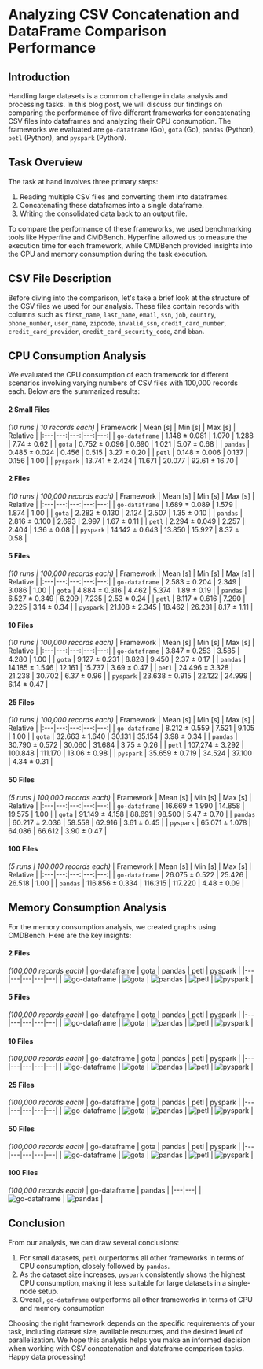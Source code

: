# Analyzing CSV Concatenation and DataFrame Comparison Performance

## Introduction

Handling large datasets is a common challenge in data analysis and processing tasks. In this blog post, we will discuss our findings on comparing the performance of five different frameworks for concatenating CSV files into dataframes and analyzing their CPU consumption. The frameworks we evaluated are `go-dataframe` (Go), `gota` (Go), `pandas` (Python), `petl` (Python), and `pyspark` (Python).

## Task Overview

The task at hand involves three primary steps:

1. Reading multiple CSV files and converting them into dataframes.
2. Concatenating these dataframes into a single dataframe.
3. Writing the consolidated data back to an output file.

To compare the performance of these frameworks, we used benchmarking tools like Hyperfine and CMDBench. Hyperfine allowed us to measure the execution time for each framework, while CMDBench provided insights into the CPU and memory consumption during the task execution.

## CSV File Description

Before diving into the comparison, let's take a brief look at the structure of the CSV files we used for our analysis. These files contain records with columns such as `first_name`, `last_name`, `email`, `ssn`, `job`, `country`, `phone_number`, `user_name`, `zipcode`, `invalid_ssn`, `credit_card_number`, `credit_card_provider`, `credit_card_security_code`, and `bban`.

## CPU Consumption Analysis

We evaluated the CPU consumption of each framework for different scenarios involving varying numbers of CSV files with 100,000 records each. Below are the summarized results:

#### 2 Small Files
*(10 runs | 10 records each)*
| Framework | Mean [s] | Min [s] | Max [s] | Relative |
|:---|---:|---:|---:|---:|
| `go-dataframe` | 1.148 ± 0.081 | 1.070 | 1.288 | 7.74 ± 0.62 |
| `gota` | 0.752 ± 0.096 | 0.690 | 1.021 | 5.07 ± 0.68 |
| `pandas` | 0.485 ± 0.024 | 0.456 | 0.515 | 3.27 ± 0.20 |
| `petl` | 0.148 ± 0.006 | 0.137 | 0.156 | 1.00 |
| `pyspark` | 13.741 ± 2.424 | 11.671 | 20.077 | 92.61 ± 16.70 |

#### 2 Files
*(10 runs | 100,000 records each)*
| Framework | Mean [s] | Min [s] | Max [s] | Relative |
|:---|---:|---:|---:|---:|
| `go-dataframe` | 1.689 ± 0.089 | 1.579 | 1.874 | 1.00 |
| `gota` | 2.282 ± 0.130 | 2.124 | 2.507 | 1.35 ± 0.10 |
| `pandas` | 2.816 ± 0.100 | 2.693 | 2.997 | 1.67 ± 0.11 |
| `petl` | 2.294 ± 0.049 | 2.257 | 2.404 | 1.36 ± 0.08 |
| `pyspark` | 14.142 ± 0.643 | 13.850 | 15.927 | 8.37 ± 0.58 |


#### 5 Files
*(10 runs | 100,000 records each)*
| Framework | Mean [s] | Min [s] | Max [s] | Relative |
|:---|---:|---:|---:|---:|
| `go-dataframe` | 2.583 ± 0.204 | 2.349 | 3.086 | 1.00 |
| `gota` | 4.884 ± 0.316 | 4.462 | 5.374 | 1.89 ± 0.19 |
| `pandas` | 6.527 ± 0.349 | 6.209 | 7.235 | 2.53 ± 0.24 |
| `petl` | 8.117 ± 0.616 | 7.290 | 9.225 | 3.14 ± 0.34 |
| `pyspark` | 21.108 ± 2.345 | 18.462 | 26.281 | 8.17 ± 1.11 |


#### 10 Files
*(10 runs | 100,000 records each)*
| Framework | Mean [s] | Min [s] | Max [s] | Relative |
|:---|---:|---:|---:|---:|
| `go-dataframe` | 3.847 ± 0.253 | 3.585 | 4.280 | 1.00 |
| `gota` | 9.127 ± 0.231 | 8.828 | 9.450 | 2.37 ± 0.17 |
| `pandas` | 14.185 ± 1.546 | 12.161 | 15.737 | 3.69 ± 0.47 |
| `petl` | 24.496 ± 3.328 | 21.238 | 30.702 | 6.37 ± 0.96 |
| `pyspark` | 23.638 ± 0.915 | 22.122 | 24.999 | 6.14 ± 0.47 |

#### 25 Files
*(10 runs | 100,000 records each)*
| Framework | Mean [s] | Min [s] | Max [s] | Relative |
|:---|---:|---:|---:|---:|
| `go-dataframe` | 8.212 ± 0.559 | 7.521 | 9.105 | 1.00 |
| `gota` | 32.663 ± 1.640 | 30.131 | 35.154 | 3.98 ± 0.34 |
| `pandas` | 30.790 ± 0.572 | 30.060 | 31.684 | 3.75 ± 0.26 |
| `petl` | 107.274 ± 3.292 | 100.848 | 111.170 | 13.06 ± 0.98 |
| `pyspark` | 35.659 ± 0.719 | 34.524 | 37.100 | 4.34 ± 0.31 |


#### 50 Files 
*(5 runs | 100,000 records each)*
| Framework | Mean [s] | Min [s] | Max [s] | Relative |
|:---|---:|---:|---:|---:|
| `go-dataframe` | 16.669 ± 1.990 | 14.858 | 19.575 | 1.00 |
| `gota` | 91.149 ± 4.158 | 88.691 | 98.500 | 5.47 ± 0.70 |
| `pandas` | 60.217 ± 2.036 | 58.558 | 62.916 | 3.61 ± 0.45 |
| `pyspark` | 65.071 ± 1.078 | 64.086 | 66.612 | 3.90 ± 0.47 |

#### 100 Files
*(5 runs | 100,000 records each)*
| Framework | Mean [s] | Min [s] | Max [s] | Relative |
|:---|---:|---:|---:|---:|
| `go-dataframe` | 26.075 ± 0.522 | 25.426 | 26.518 | 1.00 |
| `pandas` | 116.856 ± 0.334 | 116.315 | 117.220 | 4.48 ± 0.09 |

## Memory Consumption Analysis

For the memory consumption analysis, we created graphs using CMDBench. Here are the key insights:

#### 2 Files
*(100,000 records each)*
| go-dataframe | gota | pandas | petl | pyspark |
|---|---|---|---|---|
| ![go-dataframe](https://i.ibb.co/CwQHfqt/go-dataframe.png) | ![gota](https://serv1.dragndropz.com/user_images/2023_07_03/8283_URj6u2_gota.png) | ![pandas](https://serv1.dragndropz.com/user_images/2023_07_03/8284_ebMsVN_pandas.png) | ![petl](https://serv1.dragndropz.com/user_images/2023_07_03/8285_72MTkJ_petl.png) | ![pyspark](https://i.ibb.co/P6d9fv8/pyspark.png) |


#### 5 Files
*(100,000 records each)*
| go-dataframe | gota | pandas | petl | pyspark |
|---|---|---|---|---|
| ![go-dataframe](https://i.ibb.co/tsG0WDn/go-dataframe.png) | ![gota](https://i.ibb.co/8gMR1JP/gota.png) | ![pandas](https://i.ibb.co/mSvtQbw/pandas.png) | ![petl](https://i.ibb.co/bBgyM5S/petl.png) | ![pyspark](https://i.ibb.co/hY2T1c7/pyspark.png) |


#### 10 Files
*(100,000 records each)*
| go-dataframe | gota | pandas | petl | pyspark |
|---|---|---|---|---|
| ![go-dataframe](https://i.ibb.co/19v4Wr9/go-dataframe.png) | ![gota](https://i.ibb.co/Rhc2f70/gota.png) | ![pandas](https://i.ibb.co/NCzspqQ/pandas.png) | ![petl](https://i.ibb.co/0c6wFMk/petl.png) | ![pyspark](https://i.ibb.co/6ggkr0D/pyspark.png) |

#### 25 Files
*(100,000 records each)*
| go-dataframe | gota | pandas | petl | pyspark |
|---|---|---|---|---|
| ![go-dataframe](https://i.ibb.co/b3VvJq7/go-dataframe.png) | ![gota](https://i.ibb.co/x3R0v6k/gota.png) | ![pandas](https://i.ibb.co/2ZthrZR/pandas.png) | ![petl](https://i.ibb.co/xqTwRkW/petl.png) | ![pyspark](https://i.ibb.co/Sfbpc9x/pyspark.png) |

#### 50 Files 
*(100,000 records each)*
| go-dataframe | gota | pandas | petl | pyspark |
|---|---|---|---|---|
| ![go-dataframe](https://i.ibb.co/tHtJxhN/go-dataframe.png) | ![gota](https://i.ibb.co/NYzNH1W/gota.png) | ![pandas](https://i.ibb.co/QMdp4JG/pandas.png) | ![petl](https://i.ibb.co/rZ08W2H/petl.png) | ![pyspark](https://i.ibb.co/YymBQ4p/pyspark.png) |

#### 100 Files
*(100,000 records each)*
| go-dataframe | pandas |
|---|---|
| ![go-dataframe](https://i.ibb.co/r0n8jvC/go-dataframe.png) | ![pandas](https://i.ibb.co/kK54wNh/pandas.png) |

## Conclusion

From our analysis, we can draw several conclusions:

1. For small datasets, `petl` outperforms all other frameworks in terms of CPU consumption, closely followed by `pandas`.
2. As the dataset size increases, `pyspark` consistently shows the highest CPU consumption, making it less suitable for large datasets in a single-node setup.
3. Overall, `go-dataframe` outperforms all other frameworks in terms of CPU and memory consumption

Choosing the right framework depends on the specific requirements of your task, including dataset size, available resources, and the desired level of parallelization. We hope this analysis helps you make an informed decision when working with CSV concatenation and dataframe comparison tasks. Happy data processing!